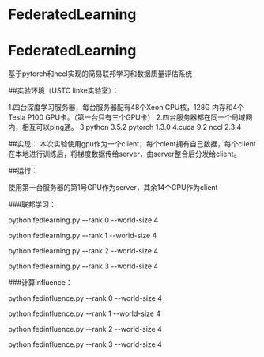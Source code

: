 # FederatedLearning
# FederatedLearning
基于pytorch和nccl实现的简易联邦学习和数据质量评估系统

 ##实验环境（USTC linke实验室）：

 1.四台深度学习服务器，每台服务器配有48个Xeon CPU核，128G 内存和4个Tesla P100 GPU卡。（第一台只有三个GPU卡）
 2.四台服务器都在同一个局域网内，相互可以ping通。
 3.python 3.5.2 pytorch 1.3.0 
 4.cuda 9.2     nccl 2.3.4
 
 ##实现：
   本次实验使用gpu作为一个client，每个clent拥有自己数据，每个client在本地进行训练后，将梯度数据传给server，由server整合后分发给client。
 
 ##运行：
 
 使用第一台服务器的第1号GPU作为server，其余14个GPU作为client
 
 ###联邦学习：
 
 python fedlearning.py --rank 0 --world-size 4
 
 python fedlearning.py --rank 1 --world-size 4
 
 python fedlearning.py --rank 2 --world-size 4
 
 python fedlearning.py --rank 3 --world-size 4
 
 ###计算influence：
 
 python fedinfluence.py --rank 0 --world-size 4
 
 python fedinfluence.py --rank 1 --world-size 4
 
 python fedinfluence.py --rank 2 --world-size 4
 
 python fedinfluence.py --rank 3 --world-size 4
